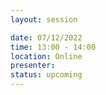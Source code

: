```yaml
---
layout: session

date: 07/12/2022
time: 13:00 - 14:00
location: Online
presenter:
status: upcoming
---
```

